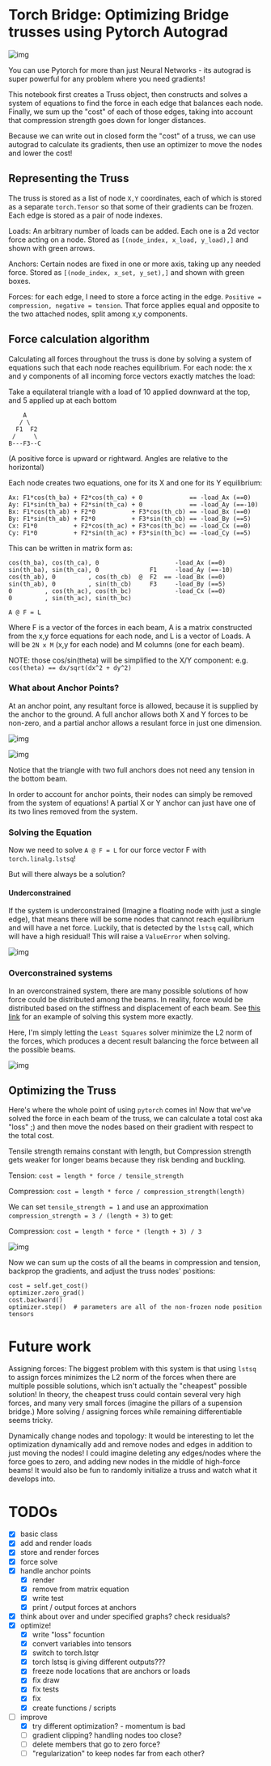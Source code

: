 # Torch Bridge: Optimizing Bridge trusses using Pytorch Autograd
![img](imgs/demo.gif)

You can use Pytorch for more than just Neural Networks - its autograd is super powerful for any problem where you need gradients!

This notebook first creates a Truss object, then constructs and solves a system of equations to find the force in each edge that balances each node. Finally, we sum up the "cost" of each of those edges, taking into account that compression strength goes down for longer distances.

Because we can write out in closed form the "cost" of a truss, we can use autograd to calculate its gradients,
then use an optimizer to move the nodes and lower the cost!

## Representing the Truss
The truss is stored as a list of node `X,Y` coordinates, each of which is stored as a separate `torch.Tensor` so that some of their gradients can be frozen. Each edge is stored as a pair of node indexes.

Loads: An arbitrary number of loads can be added. Each one is a 2d vector force acting on a node. Stored as `[(node_index, x_load, y_load),]` and shown with green arrows.

Anchors: Certain nodes are fixed in one or more axis, taking up any needed force. Stored as `[(node_index, x_set, y_set),]` and shown with green boxes.

Forces: for each edge, I need to store a force acting in the edge. `Positive = compression, negative = tension`.
That force applies equal and opposite to the two attached nodes, split among x,y components.

## Force calculation algorithm
Calculating all forces throughout the truss is done by solving a system of equations such that each node
reaches equilibrium. 
For each node: the x and y components of all incoming force vectors exactly matches the load:

Take a equilateral triangle with a load of 10 applied downward at the top, and 5 applied up at each bottom

```
    A
   / \
  F1  F2
 /     \
B---F3--C
```

(A positive force is upward or rightward. Angles are relative to the horizontal)

Each node creates two equations, one for its X and one for its Y equilibrium:

```
Ax: F1*cos(th_ba) + F2*cos(th_ca) + 0             == -load_Ax (==0)
Ay: F1*sin(th_ba) + F2*sin(th_ca) + 0             == -load_Ay (==-10)
Bx: F1*cos(th_ab) + F2*0          + F3*cos(th_cb) == -load_Bx (==0)
By: F1*sin(th_ab) + F2*0          + F3*sin(th_cb) == -load_By (==5)
Cx: F1*0          + F2*cos(th_ac) + F3*cos(th_bc) == -load_Cx (==0)
Cy: F1*0          + F2*sin(th_ac) + F3*sin(th_bc) == -load_Cy (==5)
```

This can be written in matrix form as:

```
cos(th_ba), cos(th_ca), 0                     -load_Ax (==0)
sin(th_ba), sin(th_ca), 0              F1     -load_Ay (==-10)
cos(th_ab), 0         , cos(th_cb)  @  F2  == -load_Bx (==0)
sin(th_ab), 0         , sin(th_cb)     F3     -load_By (==5)
0         , cos(th_ac), cos(th_bc)            -load_Cx (==0)
0         , sin(th_ac), sin(th_bc)

A @ F = L
```

Where F is a vector of the forces in each beam, 
A is a matrix constructed from the x,y force equations for each node,
and L is a vector of Loads. A will be `2N x M` (x,y for each node) and M columns (one for each beam).

NOTE: those cos/sin(theta) will be simplified to the X/Y component: e.g.
`cos(theta) == dx/sqrt(dx^2 + dy^2)`

### What about Anchor Points?
At an anchor point, any resultant force is allowed, because it is supplied by the anchor to the ground. 
A full anchor allows both X and Y forces to be non-zero, and a
partial anchor allows a resulant force in just one dimension.

![img](imgs/single_anchor.png)

![img](imgs/double_anchor.png)

Notice that the triangle with two full anchors does not need any tension in the bottom beam.

In order to account for anchor points, their nodes can simply
be removed from the system of equations! A partial X or Y anchor can
just have one of its two lines removed from the system.

### Solving the Equation

Now we need to solve `A @ F = L` for our force vector F with `torch.linalg.lstsq`! 

But will there always be a solution?

#### Underconstrained 
If the system is underconstrained (Imagine a floating node with just a single edge), that means there will be some
nodes that cannot reach equilibrium and will have a net force.
Luckily, that is detected by the `lstsq` call, which will have a
high residual! This will raise a `ValueError` when solving.

![img](imgs/underconstrained.png)

### Overconstrained systems

In an overconstrained system, there are many possible solutions of how force 
could be distributed among the beams. In reality, force would be distributed based on the stiffness and displacement of each beam. See [this link](https://josecarlosbellido.files.wordpress.com/2016/04/aranda-bellido-optruss.pdf) for an example of solving this system more exactly.

Here, I'm simply letting the `Least Squares` solver minimize the L2 norm of the forces, which produces a decent result balancing the force between all the possible beams.

![img](imgs/overconstrained.png)

## Optimizing the Truss

Here's where the whole point of using `pytorch` comes in! Now that we've solved the force in each beam of the truss, we can calculate a total cost aka "loss" ;) and then move the nodes based on their gradient with respect to the total cost.

Tensile strength remains constant with length, but Compression strength gets weaker for longer beams because they risk bending and buckling. 

Tension: `cost = length * force / tensile_strength`

Compression: `cost = length * force / compression_strength(length)`

We can set `tensile_strength = 1` and use an approximation `compression_strength = 3 / (length + 3)` to get:

Compression: `cost = length * force * (length + 3) / 3` 

![img](imgs/strength.png)

Now we can sum up the costs of all the beams in compression and tension, backprop the gradients, and adjust the truss nodes' positions:

```
cost = self.get_cost()
optimizer.zero_grad()
cost.backward()
optimizer.step()  # parameters are all of the non-frozen node position tensors
```

# Future work

Assigning forces: The biggest problem with this system is that using `lstsq` to assign forces minimizes the L2 norm of the forces when there are multiple possible solutions, which isn't actually the "cheapest" possible solution! In theory, the cheapest truss could contain several very high forces, and many very small forces (imagine the pillars of a supension bridge.) More solving / assigning forces while remaining differentiable seems tricky.

Dynamically change nodes and topology: It would be interesting to let the optimization dynamically add and remove nodes and edges in addition to just moving the nodes! I could imagine deleting any edges/nodes where the force goes to zero, and adding new nodes in the middle of high-force beams! It would also be fun to randomly initialize a truss and watch what it develops into.

# TODOs

- [x] basic class
- [x] add and render loads
- [x] store and render forces
- [x] force solve
- [x] handle anchor points
    - [x] render
    - [x] remove from matrix equation
    - [x] write test
    - [x] print / output forces at anchors
- [x] think about over and under specified graphs? check residuals?
- [x] optimize!
    - [x] write "loss" focuntion
    - [x] convert variables into tensors
    - [x] switch to torch.lstqr
    - [x] torch lstsq is giving different outputs???
    - [x] freeze node locations that are anchors or loads
    - [x] fix draw
    - [x] fix tests
    - [x] fix
    - [x] create functions / scripts
- [ ] improve
    - [x] try different optimization? - momentum is bad
    - [ ] gradient clipping? handling nodes too close?
    - [ ] delete members that go to zero force?
    - [ ] "regularization" to keep nodes far from each other?